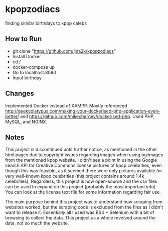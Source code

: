 # kpopzodiacs
finding similar birthdays to kpop celebs

## How to Run

- git clone "https://github.com/jina2k/kpopzodiacs"
- Install Docker
- cd /<directory where you cloned repository>
- docker-compose up
- Go to localhost:8080
- Input birthday

## Changes
  
Implemented Docker instead of XAMPP. Mostly referenced http://geekyplatypus.com/making-your-dockerised-php-application-even-better/ and https://github.com/mikechernev/dockerised-php. Used PHP, MySQL, and NGINX.
  
## Notes

This project is discontinued until further notice, as mentioned in the other html pages due to copyright issues regarding images when using og:images from the mentioned kpop website. I didn't see a point in using the Google search API for Creative Commons license pictures of kpop celebrities, even though this was feasible, as it seemed there were only pictures available for very well-known kpop celebrities (this project contains around 1.4k celebrities). Regardless, this project is now open-source and the csv files can be used to expand on this project (probably the most important info). You can look at the license text file for some information regarding fair use.


The main purpose behind this project was to understand how scraping from websites worked, but the scraping code is excluded from the files as I didn't want to release it. Essentially all I used was BS4 + Selenium with a bit of browsing to collect the data. This project as a whole revolved around the data, not so much the website.
